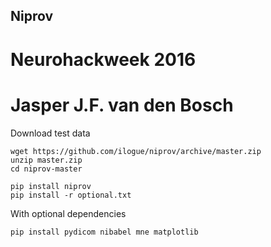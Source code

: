 
## Niprov
# Neurohackweek 2016
# Jasper J.F. van den Bosch


Download test data
```shell
wget https://github.com/ilogue/niprov/archive/master.zip
unzip master.zip
cd niprov-master
```

```shell
pip install niprov
pip install -r optional.txt
```

With optional dependencies
```shell
pip install pydicom nibabel mne matplotlib
```







